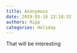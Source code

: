 ```yaml
---
title: Anonymous
date: 2019-05-16 22:18:32
authors: Ripp
categories: Holiday
---
```


 That will be interesting